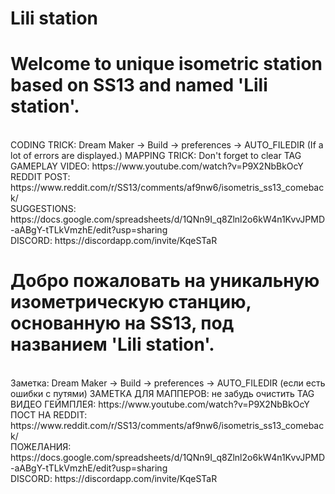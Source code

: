 # Lili station
<h1><b>Welcome to unique isometric station based on SS13 and named 'Lili station'.</b></h2><br>
CODING TRICK: Dream Maker -> Build -> preferences -> AUTO_FILEDIR (If a lot of errors are displayed.)
MAPPING TRICK: Don't forget to clear TAG<br>
GAMEPLAY VIDEO: https://www.youtube.com/watch?v=P9X2NbBkOcY<br>
REDDIT POST: https://www.reddit.com/r/SS13/comments/af9nw6/isometris_ss13_comeback/<br>
SUGGESTIONS: https://docs.google.com/spreadsheets/d/1QNn9I_q8Zlnl2o6kW4n1KvvJPMD-aABgY-tTLkVmzhE/edit?usp=sharing<br>
DISCORD: https://discordapp.com/invite/KqeSTaR

<h1><b>Добро пожаловать на уникальную изометрическую станцию, основанную на SS13, под названием 'Lili station'.</b></h2><br>
Заметка: Dream Maker -> Build -> preferences -> AUTO_FILEDIR (если есть ошибки с путями)
ЗАМЕТКА ДЛЯ МАППЕРОВ: не забудь очистить TAG<br>
ВИДЕО ГЕЙМПЛЕЯ: https://www.youtube.com/watch?v=P9X2NbBkOcY<br>
ПОСТ НА REDDIT: https://www.reddit.com/r/SS13/comments/af9nw6/isometris_ss13_comeback/<br>
ПОЖЕЛАНИЯ: https://docs.google.com/spreadsheets/d/1QNn9I_q8Zlnl2o6kW4n1KvvJPMD-aABgY-tTLkVmzhE/edit?usp=sharing<br>
DISCORD: https://discordapp.com/invite/KqeSTaR
